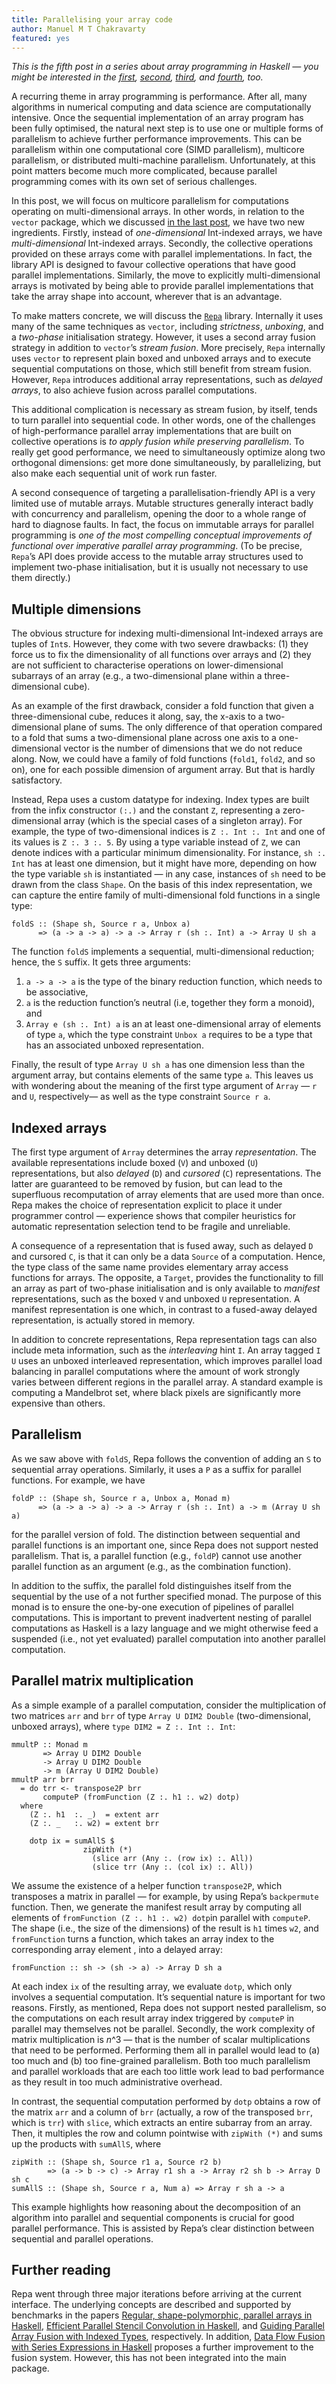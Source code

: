 ```yaml
---
title: Parallelising your array code
author: Manuel M T Chakravarty
featured: yes
---
```


*This is the fifth post in a series about array programming in Haskell — you might be interested in the [first](http://www.tweag.io/posts/2017-08-09-array-programming-in-haskell.html), [second](http://www.tweag.io/posts/2017-08-31-hmatrix.html), [third](http://www.tweag.io/posts/2017-09-27-array-package.html), and [fourth](http://www.tweag.io/posts/2017-10-12-vector-package.html), too.*

A recurring theme in array programming is performance. After all, many algorithms in numerical computing and data science are computationally intensive. Once the sequential implementation of an array program has been fully optimised, the natural next step is to use one or multiple forms of parallelism to achieve further performance improvements. This can be parallelism within one computational core (SIMD parallelism), multicore parallelism, or distributed multi-machine parallelism. Unfortunately, at this point matters become much more complicated, because parallel programming comes with its own set of serious challenges.

In this post, we will focus on multicore parallelism for computations operating on multi-dimensional arrays. In other words, in relation to the `vector` package, which we discussed [in the last post](http://www.tweag.io/posts/2017-10-12-vector-package.html), we have two new ingredients. Firstly, instead of *one-dimensional* Int-indexed arrays, we have *multi-dimensional* Int-indexed arrays. Secondly, the collective operations provided on these arrays come with parallel implementations. In fact, the library API is designed to favour collective operations that have good parallel implementations. Similarly, the move to explicitly multi-dimensional arrays is motivated by being able to provide parallel implementations that take the array shape into account, wherever that is an advantage.

To make matters concrete, we will discuss the [`Repa`](https://hackage.haskell.org/package/repa) library. Internally it uses many of the same techniques as `vector`, including  *strictness*, *unboxing*, and a *two-phase* initialisation strategy. However, it uses a second array fusion strategy in addition to `vector`’s *stream fusion*. More precisely, `Repa` internally uses `vector` to represent plain boxed and unboxed arrays and to execute sequential computations on those, which still benefit from stream fusion. However, `Repa` introduces additional array representations, such as *delayed arrays*, to also achieve fusion across parallel computations.

This additional complication is necessary as stream fusion, by itself, tends to turn parallel into sequential code. In other words, one of the challenges of high-performance parallel array implementations that are built on collective operations is *to apply fusion while preserving parallelism*. To really get good performance, we need to simultaneously optimize along two orthogonal dimensions: get more done simultaneously, by parallelizing, but also make each sequential unit of work run faster.

A second consequence of targeting a parallelisation-friendly API is a very limited use of mutable arrays. Mutable structures generally interact badly with concurrency and parallelism, opening the door to a whole range of hard to diagnose faults. In fact, the focus on immutable arrays for parallel programming is *one of the most compelling conceptual improvements of functional over imperative parallel array programming*. (To be precise, `Repa`’s API does provide access to the mutable array structures used to implement two-phase initialisation, but it is usually not necessary to use them directly.)

## Multiple dimensions
The obvious structure for indexing multi-dimensional Int-indexed arrays are tuples of `Int`s. However, they come with two severe drawbacks: (1) they force us to fix the dimensionality of all functions over arrays and (2) they are not sufficient to characterise operations on lower-dimensional subarrays of an array (e.g., a two-dimensional plane within a three-dimensional cube).

As an example of the first drawback, consider a fold function that given a three-dimensional cube, reduces it along, say, the x-axis to a two-dimensional plane of sums. The only difference of that operation compared to a fold that sums a two-dimensional plane across one axis to a one-dimensional vector is the number of dimensions that we do not reduce along. Now, we could have a family of fold functions (`fold1`, `fold2`, and so on), one for each possible dimension of argument array. But that is hardly satisfactory.

Instead, Repa uses a custom datatype for indexing. Index types are built from the infix constructor `(:.)` and the constant `Z`, representing a zero-dimensional array (which is the special cases of a singleton array). For example, the type of two-dimensional indices is `Z :. Int :. Int` and one of its values is `Z :. 3 :. 5`. By using a type variable instead of `Z`, we can denote indices with a particular minimum dimensionality. For instance, `sh :. Int` has at least one dimension, but it might have more, depending on how the type variable `sh` is instantiated — in any case, instances of `sh` need to be drawn from the class `Shape`. On the basis of this index representation, we can capture the entire family of multi-dimensional fold functions in a single type:

```
foldS :: (Shape sh, Source r a, Unbox a)
      => (a -> a -> a) -> a -> Array r (sh :. Int) a -> Array U sh a
```

The function `foldS` implements a sequential, multi-dimensional reduction; hence, the `S` suffix. It gets three arguments:

1. `a -> a -> a` is the type of the binary reduction function, which needs to be associative,
2. `a` is the reduction function’s neutral (i.e, together they form a monoid), and
3. `Array e (sh :. Int) a` is an at least one-dimensional array of elements of type `a`, which the type constraint `Unbox a` requires to be a type that has an associated unboxed representation.

Finally, the result of type `Array U sh a` has one dimension less than the argument array, but contains elements of the same type `a`. This leaves us with wondering about the meaning of the first type argument of `Array` — `r` and `U`, respectively— as well as the type constraint `Source r a`.

## Indexed arrays
The first type argument of `Array`  determines the array *representation*. The available representations include boxed (`V`) and unboxed (`U`) representations, but also *delayed* (`D`) and *cursored* (`C`) representations. The latter are guaranteed to be removed by fusion, but can lead to the superfluous recomputation of array elements that are used more than once. Repa makes the choice of representation explicit to place it under programmer control — experience shows that compiler heuristics for automatic representation selection tend to be fragile and unreliable.

A consequence of a representation that is fused away, such as delayed `D` and cursored `C`, is that it can only be a data `Source` of a computation. Hence, the type class of the same name provides elementary array access functions for arrays. The opposite, a `Target`, provides the functionality to fill an array as part of two-phase initialisation and is only available to *manifest* representations, such as the boxed `V` and unboxed `U` representation. A manifest representation is one which, in contrast to a fused-away delayed representation, is actually stored in memory.

In addition to concrete representations, Repa representation tags can also include meta information, such as the *interleaving* hint `I`. An array tagged `I U` uses an unboxed interleaved representation, which improves parallel load balancing in parallel computations where the amount of work strongly varies between different regions in the parallel array. A standard example is computing a Mandelbrot set, where black pixels are significantly more expensive than others.

## Parallelism
As we saw above with `foldS`, Repa follows the convention of adding an `S` to sequential array operations. Similarly, it uses a `P` as a suffix for parallel functions. For example, we have

```
foldP :: (Shape sh, Source r a, Unbox a, Monad m)
      => (a -> a -> a) -> a -> Array r (sh :. Int) a -> m (Array U sh a)
```

for the parallel version of fold. The distinction between sequential and parallel functions is an important one, since Repa does not support nested parallelism. That is, a parallel function (e.g., `foldP`) cannot use another parallel function as an argument (e.g., as the combination function).

In addition to the suffix, the parallel fold distinguishes itself from the sequential by the use of a not further specified monad. The purpose of this monad is to ensure the one-by-one execution of pipelines of parallel computations. This is important to prevent inadvertent nesting of parallel computations as Haskell is a lazy language and we might otherwise feed a suspended (i.e., not yet evaluated) parallel computation into another parallel computation.

## Parallel matrix multiplication
As a simple example of a parallel computation, consider the multiplication of two matrices `arr` and `brr` of type `Array U DIM2 Double` (two-dimensional, unboxed arrays), where `type DIM2 = Z :. Int :. Int`:

```
mmultP :: Monad m
       => Array U DIM2 Double
       -> Array U DIM2 Double
       -> m (Array U DIM2 Double)
mmultP arr brr
  = do trr <- transpose2P brr
       computeP (fromFunction (Z :. h1 :. w2) dotp)
  where
    (Z :. h1  :. _)  = extent arr
    (Z :. _   :. w2) = extent brr

    dotp ix = sumAllS $
                zipWith (*)
                  (slice arr (Any :. (row ix) :. All))
                  (slice trr (Any :. (col ix) :. All))
```

We assume the existence of a helper function `transpose2P`, which transposes a matrix in parallel — for example, by using Repa’s `backpermute` function. Then, we generate the manifest result array by computing all elements of `fromFunction (Z :. h1 :. w2) dotp`in parallel with `computeP`. The shape (i.e., the size of the dimensions) of the result is `h1` times `w2`, and `fromFunction` turns a function, which takes an array index to the corresponding array element , into a delayed array:

```
fromFunction :: sh -> (sh -> a) -> Array D sh a
```

At each index `ix` of the resulting array, we evaluate `dotp`, which only involves a sequential computation. It’s sequential nature is important for two reasons. Firstly, as mentioned, Repa does not support nested parallelism, so the computations on each result array index triggered by `computeP` in parallel may themselves not be parallel. Secondly, the work complexity of matrix multiplication is *n*^3 — that is the number of scalar multiplications that need to be performed. Performing them all in parallel would lead to (a) too much and (b) too fine-grained parallelism. Both too much parallelism and parallel workloads that are each too little work lead to bad performance as they result in too much administrative overhead.

In contrast, the sequential computation performed by `dotp` obtains a row of the matrix `arr` and a column of `brr` (actually, a row of the transposed `brr`, which is `trr`) with `slice`, which extracts an entire subarray from an array. Then, it multiples the row and column pointwise with `zipWith (*)` and sums up the products with `sumAllS`, where

```
zipWith :: (Shape sh, Source r1 a, Source r2 b)
        => (a -> b -> c) -> Array r1 sh a -> Array r2 sh b -> Array D sh c
sumAllS :: (Shape sh, Source r a, Num a) => Array r sh a -> a
```

This example highlights how reasoning about the decomposition of an algorithm into parallel and sequential components is crucial for good parallel performance. This is assisted by Repa’s clear distinction between sequential and parallel operations.

## Further reading
Repa went through three major iterations before arriving at the current interface. The underlying concepts are described and supported by benchmarks in the papers [Regular, shape-polymorphic, parallel arrays in Haskell](http://benl.ouroborus.net/papers/2010-rarrays/repa-icfp2010.pdf), [Efficient Parallel Stencil Convolution in Haskell](http://benl.ouroborus.net/papers/2011-stencil/stencil-haskell2011.pdf), and [Guiding Parallel Array Fusion with Indexed Types](http://benl.ouroborus.net/papers/2012-guiding/guiding-Haskell2012.pdf), respectively. In addition, [Data Flow Fusion with Series Expressions in Haskell](http://benl.ouroborus.net/papers/2013-series/flow-Haskell2013-rev1.pdf) proposes a further improvement to the fusion system. However, this has not been integrated into the main package.
